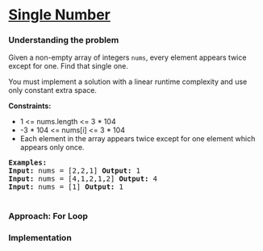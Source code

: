 # [ Single Number](https://leetcode.com/problems/single-number/)

### Understanding the problem
Given a non-empty array of integers `nums`, every element appears twice except for one. Find that single one.

You must implement a solution with a linear runtime complexity and use only constant extra space.

<b>Constraints:</b>
- 1 <= nums.length <= 3 * 104
- -3 * 104 <= nums[i] <= 3 * 104
- Each element in the array appears twice except for one element which appears only once.

<pre>
<b>Examples:</b>
<b>Input:</b> nums = [2,2,1] <b>Output:</b> 1 
<b>Input:</b> nums = [4,1,2,1,2] <b>Output:</b> 4 
<b>Input:</b> nums = [1] <b>Output:</b> 1 
</pre>

#
### Approach: For Loop


### Implementation
```js

```
